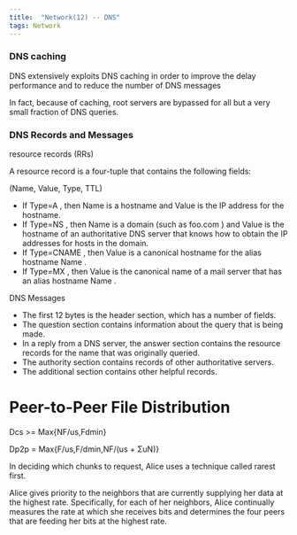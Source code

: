 ```yaml
---
title:  "Network(12) -- DNS"
tags: Network
---
```


### DNS caching

DNS extensively exploits DNS caching in order to improve the delay performance and to reduce the number of DNS messages

In fact, because of caching, root servers are bypassed for all but a very small fraction of DNS queries.

### DNS Records and Messages

resource records (RRs)

A resource record is a four-tuple that contains the following fields:

(Name, Value, Type, TTL)

* If Type=A , then Name is a hostname and Value is the IP address for the hostname.
* If Type=NS , then Name is a domain (such as foo.com ) and Value is the hostname of an authoritative DNS server that knows how to obtain the IP addresses for hosts in the domain.
* If Type=CNAME , then Value is a canonical hostname for the alias hostname Name .
* If Type=MX , then Value is the canonical name of a mail server that has an alias hostname Name .

DNS Messages

* The first 12 bytes is the header section, which has a number of fields.
* The question section contains information about the query that is being made.
* In a reply from a DNS server, the answer section contains the resource records for the name that was originally queried.
* The authority section contains records of other authoritative servers.
* The additional section contains other helpful records.

# Peer-to-Peer File Distribution

Dcs >= Max{NF/us,Fdmin}

Dp2p = Max{F/us,F/dmin,NF/(us + ΣuN)}

In deciding which chunks to request, Alice uses a technique called rarest first.

Alice gives priority to the neighbors that are currently supplying her data at the highest rate. Specifically, for each of her neighbors, Alice continually measures the rate at which she receives bits and determines the four peers that are feeding her bits at the highest rate.

